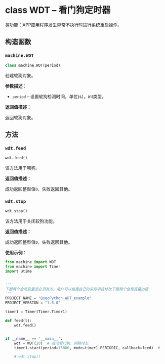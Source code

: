 # class WDT – 看门狗定时器

类功能：APP应用程序发生异常不执行时进行系统重启操作。

## 构造函数

### `machine.WDT`

```python
class machine.WDT(period)
```

创建软狗对象。

**参数描述：**

- `period` - 设置软狗检测时间，单位(s），int类型。

**返回值描述：**

返回软狗对象。

## 方法

### `wdt.feed`

```python
wdt.feed()
```

该方法用于喂狗。

**返回值描述：**

成功返回整型值`0`，失败返回其他。

### `wdt.stop`

```python
wdt.stop()
```

该方法用于关闭软狗功能。

**返回值描述：**

成功返回整型值`0`，失败返回其他。

**使用示例：**

```python
from machine import WDT
from machine import Timer
import utime


'''
下面两个全局变量是必须有的，用户可以根据自己的实际项目修改下面两个全局变量的值
'''
PROJECT_NAME = "QuecPython_WDT_example"
PROJECT_VERSION = "1.0.0"

timer1 = Timer(Timer.Timer1)

def feed(t):
    wdt.feed()


if __name__ == '__main__':
    wdt = WDT(20)  # 启动看门狗，间隔时长
    timer1.start(period=15000, mode=timer1.PERIODIC, callback=feed)  # 使用定时器喂狗

    # wdt.stop()

```
